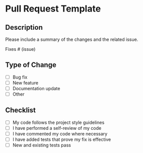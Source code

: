 # Pull Request Template

## Description
Please include a summary of the changes and the related issue.

Fixes # (issue)

## Type of Change
- [ ] Bug fix
- [ ] New feature
- [ ] Documentation update
- [ ] Other

## Checklist
- [ ] My code follows the project style guidelines
- [ ] I have performed a self-review of my code
- [ ] I have commented my code where necessary
- [ ] I have added tests that prove my fix is effective
- [ ] New and existing tests pass
